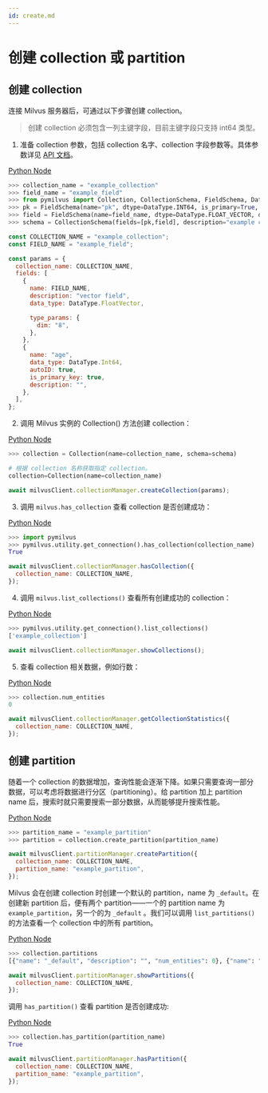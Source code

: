 ```yaml
---
id: create.md
---
```


# 创建 collection 或 partition

## 创建 collection

连接 Milvus 服务器后，可通过以下步骤创建 collection。

> 创建 collection 必须包含一列主键字段，目前主键字段只支持 int64 类型。

1. 准备 collection 参数，包括 collection 名字、collection 字段参数等。具体参数详见 [API 文档](https://milvus.io/cn/api-reference/pymilvus/v2.0.0rc5/api/collection.html)。

<div class="multipleCode">

  <a href="?python">Python </a>
  <a href="?javascript">Node</a>
</div>


````python
>>> collection_name = "example_collection"
>>> field_name = "example_field"
>>> from pymilvus import Collection, CollectionSchema, FieldSchema, DataType
>>> pk = FieldSchema(name="pk", dtype=DataType.INT64, is_primary=True, auto_id=True)
>>> field = FieldSchema(name=field_name, dtype=DataType.FLOAT_VECTOR, dim=8)
>>> schema = CollectionSchema(fields=[pk,field], description="example collection")```
````

```javascript
const COLLECTION_NAME = "example_collection";
const FIELD_NAME = "example_field";

const params = {
  collection_name: COLLECTION_NAME,
  fields: [
    {
      name: FIELD_NAME,
      description: "vector field",
      data_type: DataType.FloatVector,

      type_params: {
        dim: "8",
      },
    },
    {
      name: "age",
      data_type: DataType.Int64,
      autoID: true,
      is_primary_key: true,
      description: "",
    },
  ],
};
```

2. 调用 Milvus 实例的 Collection() 方法创建 collection：

<div class="multipleCode">

  <a href="?python">Python </a>
  <a href="?javascript">Node</a>
</div>


```python
>>> collection = Collection(name=collection_name, schema=schema)

# 根据 collection 名称获取指定 collection。
collection=Collection(name=collection_name)
```


```javascript
await milvusClient.collectionManager.createCollection(params);
```

3. 调用 `milvus.has_collection` 查看 collection 是否创建成功：

<div class="multipleCode">

  <a href="?python">Python </a>
  <a href="?javascript">Node</a>
</div>


```python
>>> import pymilvus
>>> pymilvus.utility.get_connection().has_collection(collection_name)
True
```

```javascript
await milvusClient.collectionManager.hasCollection({
  collection_name: COLLECTION_NAME,
});
```

4. 调用 `milvus.list_collections()` 查看所有创建成功的 collection：

<div class="multipleCode">

  <a href="?python">Python </a>
  <a href="?javascript">Node</a>
</div>


```python
>>> pymilvus.utility.get_connection().list_collections()
['example_collection']
```

```javascript
await milvusClient.collectionManager.showCollections();
```

5. 查看 collection 相关数据，例如行数：

<div class="multipleCode">

  <a href="?python">Python </a>
  <a href="?javascript">Node</a>
</div>


```python
>>> collection.num_entities
0
```

```javascript
await milvusClient.collectionManager.getCollectionStatistics({
  collection_name: COLLECTION_NAME,
});
```

## 创建 partition

随着一个 collection 的数据增加，查询性能会逐渐下降。如果只需要查询一部分数据，可以考虑将数据进行分区（partitioning）。给 partition 加上 partition name 后，搜索时就只需要搜索一部分数据，从而能够提升搜索性能。

<div class="multipleCode">

  <a href="?python">Python </a>
  <a href="?javascript">Node</a>
</div>


```python
>>> partition_name = "example_partition"
>>> partition = collection.create_partition(partition_name)
```

```javascript
await milvusClient.partitionManager.createPartition({
  collection_name: COLLECTION_NAME,
  partition_name: "example_partition",
});
```

Milvus 会在创建 collection 时创建一个默认的 partition，name 为 `_default`。在创建新 partition 后，便有两个 partition——一个的 partition name 为 `example_partition`，另一个的为 `_default` 。我们可以调用 `list_partitions()` 的方法查看一个 collection 中的所有 partition。

<div class="multipleCode">

  <a href="?python">Python </a>
  <a href="?javascript">Node</a>
</div>


```python
>>> collection.partitions
[{"name": "_default", "description": "", "num_entities": 0}, {"name": "example_partition", "description": "", "num_entities": 0}]
```

```javascript
await milvusClient.partitionManager.showPartitions({
  collection_name: COLLECTION_NAME,
});
```

调用 `has_partition()` 查看 partition 是否创建成功:

<div class="multipleCode">

  <a href="?python">Python </a>
  <a href="?javascript">Node</a>
</div>


```python
>>> collection.has_partition(partition_name)
True
```

```javascript
await milvusClient.partitionManager.hasPartition({
  collection_name: COLLECTION_NAME,
  partition_name: "example_partition",
});
```
